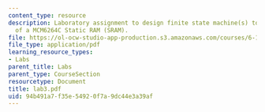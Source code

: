 ```yaml
---
content_type: resource
description: Laboratory assignment to design finite state machine(s) to test the functionality
  of a MCM6264C Static RAM (SRAM).
file: https://ol-ocw-studio-app-production.s3.amazonaws.com/courses/6-111-introductory-digital-systems-laboratory-spring-2006/94b491a7f35e54920f7a9dc44e3a39af_lab3.pdf
file_type: application/pdf
learning_resource_types:
- Labs
parent_title: Labs
parent_type: CourseSection
resourcetype: Document
title: lab3.pdf
uid: 94b491a7-f35e-5492-0f7a-9dc44e3a39af
---
```

